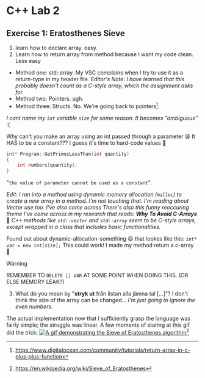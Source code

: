 # C++ Lab 2
## Exercise 1: Eratosthenes Sieve
1. learn how to declare array. easy.
2. Learn how to return array from method because I want my code clean. Less easy
- Method one: std::array. My VSC complains when I try to use it as a return-type in my header file. *Editor's Note: I have learned that this probably doesn't count as a C-style array, which the assignment asks for.*
- Method two: Pointers. ugh.
- Method three: Structs. No. We're going back to pointers[^1].

*I cant name my `int` variable `size` for some reason. It becomes "ambiguous"* :( <!-- *I wish I was ambiguous...* -->

Why can't you make an array using an int passed through a parameter :weary: It HAS to be a constant??? I guess it's time to hard-code values 🫠 

```c++
int* Program::GetPrimesLessThan(int quantity)
{
    int numbers[quantity];
}
```
"`the value of parameter cannot be used as a constant`".

*Edit: I ran into a method using dynamic memory allocation (`malloc`) to create a new array in a method. I'm not touching that. I'm reading about Vector use too. I've also come across  There's also this funny reoccuring theme I've come across in my research that reads:* ***Why To Avoid C-Arrays*** 🙂 *C++ methods like `std::vector` and `std::array` seem to be C-style arrays, except wrapped in a class that includes basic functionalities.*

Found out about dynamic-allocation-something 😃 that lookes like this: `int* var = new int[size];` This could work! I made my method return a c-array 🤩
> [!WARNING]
> REMEMBER TO `DELETE [] VAR` AT SOME POINT WHEN DOING THIS. (OR ELSE MEMORY LEAK?)

3. What do you mean by "**stryk ut** från listan alla jämna tal [...]"? I don't think the size of the array can be changed... *I'm just going to ignore the even numbers.*

The actual implementation now that I sufficiently grasp the language was fairly simple; the struggle was linear. A few moments of staring at this gif did the trick:
<a href="https://en.wikipedia.org/wiki/File:Animation_Sieve_of_Eratosth.gif"><image alt="A gif demonstrating the Sieve of Eratosthenes algorithm" src="https://upload.wikimedia.org/wikipedia/commons/9/94/Animation_Sieve_of_Eratosth.gif"></image></a>[^2]

[^1]: https://www.digitalocean.com/community/tutorials/return-array-in-c-plus-plus-function
[^2]: https://en.wikipedia.org/wiki/Sieve_of_Eratosthenes